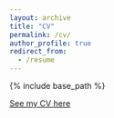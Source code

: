 ```yaml
---
layout: archive
title: "CV"
permalink: /cv/
author_profile: true
redirect_from:
  - /resume
---
```


{% include base_path %}

[See my CV here](http://gpassaretta.github.io/files/Passaretta_CV.pdf) 
